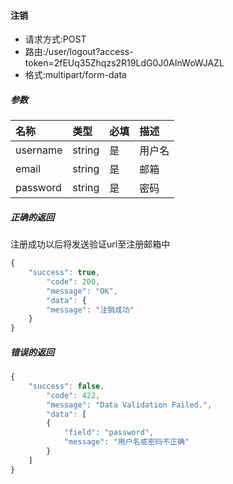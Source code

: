 #### 注销
- 请求方式:POST
- 路由:/user/logout?access-token=2fEUq35Zhqzs2R19LdG0J0AInWoWJAZL
- 格式:multipart/form-data

##### 参数
|名称   	|类型	|必填 	|描述	|
|:---   	|:---	|:---	|:---	|
|username	|string	|是		|用户名	|
|email		|string	|是		|邮箱	|
|password	|string	|是		|密码	|

##### 正确的返回
注册成功以后将发送验证url至注册邮箱中
```javascript
{
    "success": true,
        "code": 200,
        "message": "OK",
        "data": {
        "message": "注销成功"
    }
}
```

##### 错误的返回
```javascript
{
    "success": false,
        "code": 422,
        "message": "Data Validation Failed.",
        "data": [
        {
            "field": "password",
            "message": "用户名或密码不正确"
        }
    ]
}
```